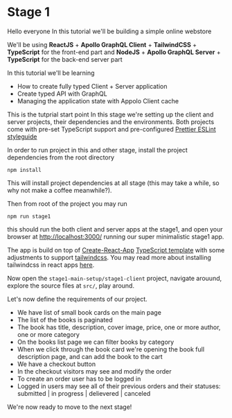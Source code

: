 # Stage 1

Hello everyone 
In this tutorial we'll be building a simple online webstore


We'll be using **ReactJS** + **Apollo GraphQL Client** + **TailwindCSS** + **TypeScript** for the front-end part and **NodeJS** + **Apollo GraphQL Server** + **TypeScript** for the back-end server part

In this tutorial we'll be learning

- How to create fully typed Client + Server application
- Create typed API with GraphQL
- Managing the application state with Appolo Client cache

This is the tutprial start point
In this stage we're setting up the client and server projects, their dependencies  and the environments.
Both projects come with pre-set TypeScript support and pre-configured [Prettier ESLint styleguide](https://prettier.io/)

In order to run project in this and other stage, install the project dependencies from the root directory

```
npm install
```

This will install project dependencies at all stage (this may take a while, so why not make a coffee meanwhile?). 

Then from root of the project you may run

```
npm run stage1
```

this should run the both client and server apps at the stage1, and open your browser at [http://localhost:3000/](http://localhost:3000/) running our super minimalistic stage1 app.

The app is build on top of [Create-React-App](https://create-react-app.dev/docs/getting-started) [TypeScript template](https://create-react-app.dev/docs/adding-typescript/) with some adjustments to support [tailwindcss](https://tailwindcss.com/). You may read more about installing tailwindcss in react apps [here](https://tailwindcss.com/docs/guides/create-react-app).

Now open the `stage1-main-setup/stage1-client` project, navigate arouund, explore the source files at `src/`, play around.


Let's now define the requirements of our project.

- We have list of small book cards on the main page
- The list of the books is paginated
- The book has title, description, cover image, price, one or more author, one or more category  
- On the books list page we can filter books by category
- When we click through the book card we're opening the book full description page, and can add the book to the cart
- We have a checkout button
- In the checkout visitors may see and modify the order
- To create an order user has to be logged in
- Logged in users may see all of their previous orders and their statuses: submitted | in progress | delievered | canceled

We're now ready to move to the next stage!

